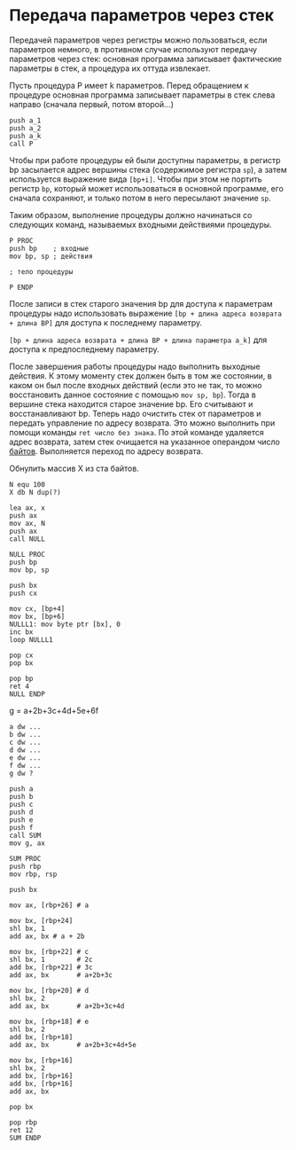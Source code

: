 # Передача параметров через стек

Передачей параметров через регистры можно пользоваться, если параметров немного, в противном случае используют передачу параметров через стек: основная программа записывает фактические параметры в стек, а процедура их оттуда извлекает.

Пусть процедура P имеет k параметров. Перед обращением к процедуре основная программа записывает параметры в стек слева направо (сначала первый, потом второй...)

```x86asm
push a_1
push a_2
push a_k
call P
```

Чтобы при работе процедуры ей были доступны параметры, в регистр bp засылается адрес вершины стека (содержимое регистра `sp`), а затем используется выражение вида `[bp+i]`. Чтобы при этом не портить регистр `bp`, который может использоваться в основной программе, его сначала сохраняют, и только потом в него пересылают значение `sp`.

Таким образом, выполнение процедуры должно начинаться со следующих команд, называемых входными действиями процедуры.

```x86asm
P PROC
push bp    ; входные
mov bp, sp ; действия

; тело процедуры

P ENDP
```

После записи в стек старого значения bp для доступа к параметрам процедуры надо использовать выражение `[bp + длина адреса возврата + длина BP]` для доступа к последнему параметру.

`[bp + длина адреса возврата + длина BP + длина параметра a_k]` для доступа к предпоследнему параметру.

После завершения работы процедуры надо выполнить выходные действия. К этому моменту стек должен быть в том же состоянии, в каком он был после входных действий (если это не так, то можно восстановить данное состояние с помощью `mov sp, bp`). Тогда в вершине стека находится старое значение bp. Его считывают и восстанавливают bp. Теперь надо очистить стек от параметров и передать управление по адресу возврата. Это можно выполнить при помощи команды `ret число без знака`. По этой команде удаляется адрес возврата, затем стек очищается на указанное операндом число <u>байтов</u>. Выполняется переход по адресу возврата.

Обнулить массив X из ста байтов.

```x86asm
N equ 100
X db N dup(?)

lea ax, x
push ax
mov ax, N
push ax
call NULL

NULL PROC
push bp
mov bp, sp

push bx
push cx

mov cx, [bp+4]
mov bx, [bp+6]
NULLL1: mov byte ptr [bx], 0
inc bx
loop NULLL1

pop cx
pop bx

pop bp
ret 4
NULL ENDP
```

g = a+2b+3c+4d+5e+6f

```x86asm
a dw ...
b dw ...
c dw ...
d dw ...
e dw ...
f dw ...
g dw ?

push a
push b
push c
push d
push e
push f
call SUM
mov g, ax

SUM PROC
push rbp
mov rbp, rsp

push bx

mov ax, [rbp+26] # a

mov bx, [rbp+24]
shl bx, 1
add ax, bx # a + 2b

mov bx, [rbp+22] # c
shl bx, 1        # 2c
add bx, [rbp+22] # 3c
add ax, bx       # a+2b+3c

mov bx, [rbp+20] # d
shl bx, 2
add ax, bx       # a+2b+3c+4d

mov bx, [rbp+18] # e
shl bx, 2
add bx, [rbp+18]
add ax, bx       # a+2b+3c+4d+5e

mov bx, [rbp+16]
shl bx, 2
add bx, [rbp+16]
add bx, [rbp+16]
add ax, bx

pop bx

pop rbp
ret 12
SUM ENDP
```
